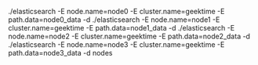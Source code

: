 ./elasticsearch -E node.name=node0 -E cluster.name=geektime -E path.data=node0_data -d
./elasticsearch -E node.name=node1 -E cluster.name=geektime -E path.data=node1_data -d
./elasticsearch -E node.name=node2 -E cluster.name=geektime -E path.data=node2_data -d
./elasticsearch -E node.name=node3 -E cluster.name=geektime -E path.data=node3_data -d
nodes
